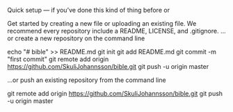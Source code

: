 Quick setup — if you’ve done this kind of thing before
or

Get started by creating a new file or uploading an existing file. We recommend every repository include a README, LICENSE, and .gitignore.
…or create a new repository on the command line

echo "# bible" >> README.md
git init
git add README.md
git commit -m "first commit"
git remote add origin https://github.com/SkuliJohannsson/bible.git
git push -u origin master

…or push an existing repository from the command line

git remote add origin https://github.com/SkuliJohannsson/bible.git
git push -u origin master
